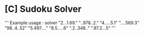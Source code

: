 # [C] Sudoku Solver

'''
Example usage : solver "2...1.69." "..978..2." "4.....5.1" "....569.3" "98..4..52" "5.497...." "8.5.....6" ".2..348.." ".97.2...5"
'''
